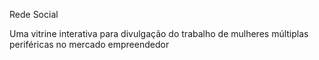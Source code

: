 Rede Social

Uma vitrine interativa para divulgação do trabalho de mulheres múltiplas periféricas no mercado empreendedor
